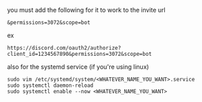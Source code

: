 you must add the following for it to work to the invite url
```
&permissions=3072&scope=bot
```
ex 
```
https://discord.com/oauth2/authorize?client_id=1234567890&permissions=3072&scope=bot
```
also for the systemd service (if you're using linux)
```
sudo vim /etc/systemd/system/<WHATEVER_NAME_YOU_WANT>.service
sudo systemctl daemon-reload
sudo systemctl enable --now <WHATEVER_NAME_YOU_WANT>
```
